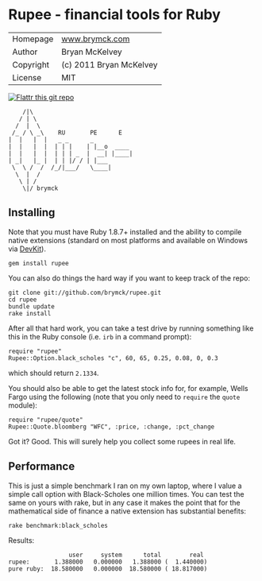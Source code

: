 Rupee - financial tools for Ruby
================================

<table>
  <tr>
    <td>Homepage</td>
    <td><a href="http://www.brymck.com">www.brymck.com</a></td>
  </tr>
  <tr>
    <td>Author</td>
    <td>Bryan McKelvey</td>
  </tr>
  <tr>
    <td>Copyright</td>
    <td>(c) 2011 Bryan McKelvey</td>
  </tr>
  <tr>
    <td>License</td>
    <td>MIT</td>
  </tr>
</table>

[![Flattr this git repo](http://api.flattr.com/button/flattr-badge-large.png)](https://flattr.com/submit/auto?user_id=brymck&url=https://github.com/brymck/rupee&title=rupee&language=en_GB&tags=github&category=software)

        /|\
       / | \
      /  |  \
     /_ / \ _\    RU       PE      E
    |  |   |  |   _ _      _
    |  |   |  |  | | |    | |__o  ____
    |  |   |  |  | | | _  |  __| |____|
    | _|   |_ |  | | |/ / | |___
     \  \ /  /  /_/|___/   \____|
      \  |  /
       \ | /
        \|/ brymck

Installing
----------

Note that you must have Ruby 1.8.7+ installed and the ability to compile native
extensions (standard on most platforms and available on Windows via
[DevKit](http://rubyinstaller.org/downloads/)).

    gem install rupee

You can also do things the hard way if you want to keep track of the repo:

    git clone git://github.com/brymck/rupee.git
    cd rupee
    bundle update
    rake install

After all that hard work, you can take a test drive by running something like
this in the Ruby console (i.e. `irb` in a command prompt):

    require "rupee"
    Rupee::Option.black_scholes "c", 60, 65, 0.25, 0.08, 0, 0.3

which should return `2.1334`.

You should also be able to get the latest stock info for, for example, Wells
Fargo using the following (note that you only need to `require` the `quote`
module):

    require "rupee/quote"
    Rupee::Quote.bloomberg "WFC", :price, :change, :pct_change

Got it? Good. This will surely help you collect some rupees in real life.

Performance
-----------

This is just a simple benchmark I ran on my own laptop, where I value a simple
call option with Black-Scholes one million times. You can test the same on
yours with rake, but in any case it makes the point that for the mathematical
side of finance a native extension has substantial benefits:

    rake benchmark:black_scholes

Results:

                     user     system      total        real
    rupee:       1.388000   0.000000   1.388000 (  1.440000)
    pure ruby:  18.580000   0.000000  18.580000 ( 18.817000)
